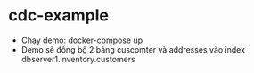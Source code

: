 # cdc-example

- Chạy demo: docker-compose up
- Demo sẽ đồng bộ 2 bảng cuscomter và addresses vào index dbserver1.inventory.customers
